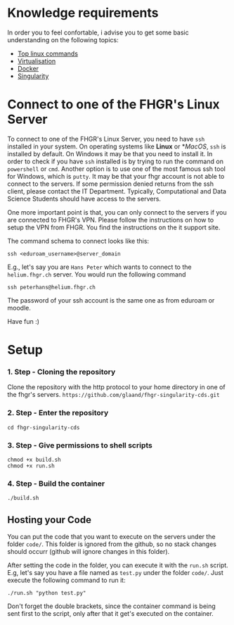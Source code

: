 # Knowledge requirements
In order you to feel confortable, i advise you to get some basic understanding on the following topics:
 - [Top linux commands](https://bytescout.com/blog/most-used-linux-commands.html)
 - [Virtualisation](https://www.redhat.com/en/topics/virtualization/what-is-virtualization)
 - [Docker](https://www.educative.io/blog/beginners-guide-to-docker)
 - [Singularity](https://docs.sylabs.io/guides/2.6/user-guide/singularity_and_docker.html)

# Connect to one of the FHGR's Linux Server
To connect to one of the FHGR's Linux Server, you need to have `ssh` installed in your system. On operating systems like **Linux** or **MacOS*, `ssh` is installed by default. On Windows it may be that you need to install it. In order to check if you have `ssh` installed is by trying to run the command on `powershell` or `cmd`. Another option is to use one of the most famous ssh tool for Windows, which is `putty`. It may be that your fhgr account is not able to connect to the servers. If some permission denied returns from the ssh client, please contact the IT Department. Typically, Computational and Data Science Students should have access to the servers.

One more important point is that, you can only connect to the servers if you are connected to FHGR's VPN. Please follow the instructions on how to setup the VPN from FHGR. You find the instructions on the it support site.

The command schema to connect looks like this:
```
ssh <eduroam_username>@server_domain
```

E.g., let's say you are `Hans Peter` which wants to connect to the `helium.fhgr.ch` server. You would run the following command
```
ssh peterhans@helium.fhgr.ch
```

The password of your ssh account is the same one as from eduroam or moodle.

Have fun :)
# Setup
### 1. Step - Cloning the repository
Clone the repository with the http protocol to your home directory in one of the fhgr's servers.
`https://github.com/glaand/fhgr-singularity-cds.git`
### 2. Step - Enter the repository
`cd fhgr-singularity-cds`
### 3. Step - Give permissions to shell scripts
`chmod +x build.sh`  
`chmod +x run.sh`
### 4. Step - Build the container
`./build.sh`
## Hosting your Code
You can put the code that you want to execute on the servers under the folder `code/`. This folder is ignored from the github, so no stack changes should occurr (github will ignore changes in this folder).

After setting the code in the folder, you can execute it with the `run.sh` script. E.g, let's say you have a file named as `test.py` under the folder `code/`. Just execute the following command to run it:
```
./run.sh "python test.py"
```
Don't forget the double brackets, since the container command is being sent first to the script, only after that it get's executed on the container.


